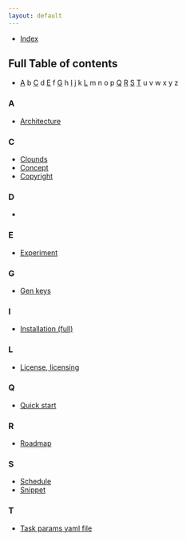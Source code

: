 ```yaml
---
layout: default
---
```


- [Index](/index)

## Full Table of contents

- [A](#a) b [C](#c) d [E](#e) f [G](#g) h [I](#i) j k [L](#l) m n o p [Q](#q) [R](#r) [S](#s) [T](#t) u v w x y z 

### A
- [Architecture](concept-architecture-roadmap.md#architecture)

### C
- [Clounds](clouds.md)
- [Concept](concept-architecture-roadmap.md#concept)
- [Copyright](license-licensing-copyright.md#copyright)

### D
- 

### E
- [Experiment](experiment.md)

### G
- [Gen keys](gen-keys.md)

### I
- [Installation (full)](full-installation.md)

### L
- [License, licensing](license-licensing-copyright.md#license-and-licensing)

### Q
- [Quick start](quick-start.md)

### R
- [Roadmap](concept-architecture-roadmap.md#roadmap)

### S
- [Schedule](schedule.md)
- [Snippet](snippet.md)

### T
- [Task params yaml file](task-params-yaml.md)


